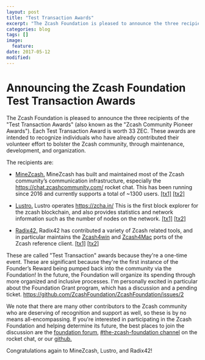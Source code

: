```yaml
---
layout: post
title: "Test Transaction Awards"
excerpt: "The Zcash Foundation is pleased to announce the three recipients of the Test Transaction Awards"
categories: blog
tags: []
image:
  feature:
date: 2017-05-12
modified: 
---
```

    
Announcing the Zcash Foundation Test Transaction Awards
===

The Zcash Foundation is pleased to announce the three recipients of the "Test Transaction Awards" (also known as the "Zcash Community Pioneer Awards"). Each Test Transaction Award is worth 33 ZEC. These awards are intended to recognize individuals who have already contributed their volunteer effort to bolster the Zcash community, through maintenance, development, and organization.

The recipients are:

- [MineZcash.](https://zcashcommunity.com/) MineZcash has built and maintained most of the Zcash community’s communication infrastructure, especially the https://chat.zcashcommunity.com/ rocket chat. This has been running since 2016 and currently supports a total of ~1300 users. [[tx1]](https://explorer.zcha.in/transactions/37d6dfc8564ab8e8d8ce778ae582e990128a5061968e380cf82f1e21011a0832) [[tx2]](https://explorer.zcha.in/transactions/dd2789fddd61f30b7ef290bc5d5427d692204dc507739b13bfea2c6ba09e947f)

- [Lustro.](https://explorer.zcha.in/about) Lustro operates https://zcha.in/ This is the first block explorer for the zcash blockchain, and also provides statistics and network information such as the number of nodes on the network. [[tx1]](https://explorer.zcha.in/transactions/c77bfcd13612a0d66b4ffaefdef63c252d7a683ace03cafebba02e0747e936a0) [[tx2]](https://explorer.zcha.in/transactions/9d7dc8664552b2bd0585c1157d0a396d8f11655bcf19b73c35fec24e1aa38fe5)

- [Radix42.](https://twitter.com/radix42) Radix42 has contributed a variety of Zcash related tools, and in particular maintains the [Zcash4win](https://zcash4win.com/) and [Zcash4Mac](https://zcash4mac.com/) ports of the Zcash reference client. [[tx1]](https://explorer.zcha.in/transactions/aed962d71979194de2d1f769b1e7fc37a972454099123eeca141347155fcb2c1) [[tx2]](https://explorer.zcha.in/transactions/9127af5b9d8553ca531d79cbd5b0748829944c99a6602eac3356650e478a83d4)

These are called "Test Transaction" awards because they're a one-time event. These are significant because they're the first instance of the Founder’s Reward being pumped back into the community via the Foundation!
In the future, the Foundation will organize its spending through more organized and inclusive processes. I'm personally excited in particular about the Foundation Grant program, which has a discussion and a pending ticket. https://github.com/ZcashFoundation/ZcashFoundation/issues/2

We note that there are many other contributors to the Zcash community who are deserving of recognition and support as well, so these is by no means all-encompassing. If you're interested in participating in the Zcash Foundation and helping determine its future, the best places to join the discussion are the [foundation forum](https://forum.z.cash/c/foundation), [#the-zcash-foundation channel](https://chat.zcashcommunity.com/channel/the-zcash-foundation) on the rocket chat, or our [github.](https://github.com/ZcashFoundation/ZcashFoundation) 

Congratulations again to MineZcash, Lustro, and Radix42!
